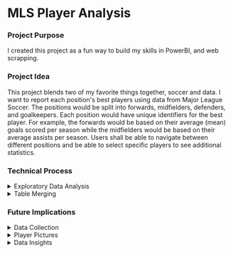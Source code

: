 # MLS Player Analysis

### Project Purpose
I created this project as a fun way to build my skills in PowerBI, and web scrapping. 


### Project Idea
This project blends two of my favorite things together, soccer and data. I want to report each position's best players using data from Major League Soccer. The positions would be split into forwards, midfielders, defenders, and goalkeepers. Each position would have unique identifiers for the best player. For example, the forwards would be based on their average (mean) goals scored per season while the midfielders would be based on their average assists per season. Users shall be able to navigate between different positions and be able to select specific players to see additional statistics.


### Technical Process
<details>
  <summary> Exploratory Data Analysis</summary>
  EDA consisted of understanding the meanings behind column headers, assessing null entries, recognizing keys, and noting important columns.
</details>

<details>
  <summary> Table Merging</summary>
  I merged tables such as the players' table to the keepers' table to find out how many times a defender's goalkeeper was scored on (hence the defender was scored on).
</details>


### Future Implications
<details>
  <summary> Data Collection</summary>
  The data used for the current dashboard was previously scraped by the profile user connected to the Kaggle link. I would like to personally scrape this information or access it through an API. This will allow me to update the data and build my confidence in the correctness of the data.
</details>

<details>
  <summary> Player Pictures</summary>
  The data used for the current dashboard was previously scraped by the profile user connected to the Kaggle link. I would like to personally scrape this information or access it through an API. This will allow me to update the data and build my confidence in the correctness of the data.
</details>

<details>
  <summary> Data Insights</summary>
  The data used for the current dashboard was previously scraped by the profile user connected to the Kaggle link. I would like to personally scrape this information or access it through an API. This will allow me to update the data and build my confidence in the correctness of the data.
</details>
